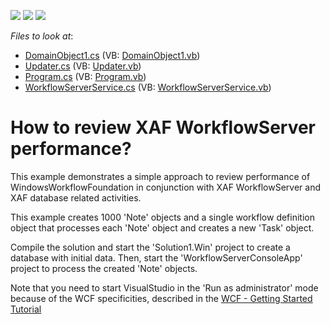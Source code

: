 <!-- default badges list -->
![](https://img.shields.io/endpoint?url=https://codecentral.devexpress.com/api/v1/VersionRange/128592690/12.1.7%2B)
[![](https://img.shields.io/badge/Open_in_DevExpress_Support_Center-FF7200?style=flat-square&logo=DevExpress&logoColor=white)](https://supportcenter.devexpress.com/ticket/details/E4216)
[![](https://img.shields.io/badge/📖_How_to_use_DevExpress_Examples-e9f6fc?style=flat-square)](https://docs.devexpress.com/GeneralInformation/403183)
<!-- default badges end -->
<!-- default file list -->
*Files to look at*:

* [DomainObject1.cs](./CS/Solution1.Module/BusinessObjects/DomainObject1.cs) (VB: [DomainObject1.vb](./VB/Solution1.Module/BusinessObjects/DomainObject1.vb))
* [Updater.cs](./CS/Solution1.Module/DatabaseUpdate/Updater.cs) (VB: [Updater.vb](./VB/Solution1.Module/DatabaseUpdate/Updater.vb))
* [Program.cs](./CS/WorkflowServerService2/Program.cs) (VB: [Program.vb](./VB/WorkflowServerService2/Program.vb))
* [WorkflowServerService.cs](./CS/WorkflowServerService2/WorkflowServerService.cs) (VB: [WorkflowServerService.vb](./VB/WorkflowServerService2/WorkflowServerService.vb))
<!-- default file list end -->
# How to review XAF WorkflowServer performance?


<p>This example demonstrates a simple approach to review performance of WindowsWorkflowFoundation in conjunction with XAF WorkflowServer and XAF database related activities.</p><p>This example creates 1000 'Note' objects and a single workflow definition object that processes each 'Note' object and creates a new 'Task' object.</p><p>Compile the solution and start the 'Solution1.Win' project to create a database with initial data. Then, start the 'WorkflowServerConsoleApp' project to process the created 'Note' objects.</p><p>Note that you need to start VisualStudio in the 'Run as administrator' mode because of the WCF specificities, described in the  <a href="http://msdn.microsoft.com/en-us/library/ms734712.aspx"><u>WCF - Getting Started Tutorial</u></a></p>

<br/>


